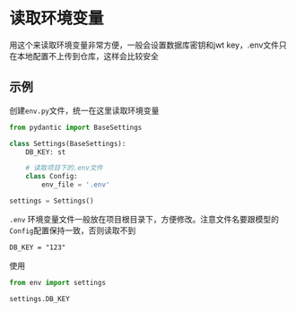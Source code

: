 # 读取环境变量

用这个来读取环境变量非常方便，一般会设置数据库密钥和jwt key，.env文件只在本地配置不上传到仓库，这样会比较安全

## 示例 

创建`env.py`文件，统一在这里读取环境变量

```py
from pydantic import BaseSettings

class Settings(BaseSettings):
    DB_KEY: st

    # 读取项目下的.env文件
    class Config:
        env_file = '.env'

settings = Settings()
```

`.env` 环境变量文件一般放在项目根目录下，方便修改。注意文件名要跟模型的`Config`配置保持一致，否则读取不到

```txt
DB_KEY = "123"
```

使用

```py
from env import settings

settings.DB_KEY
```